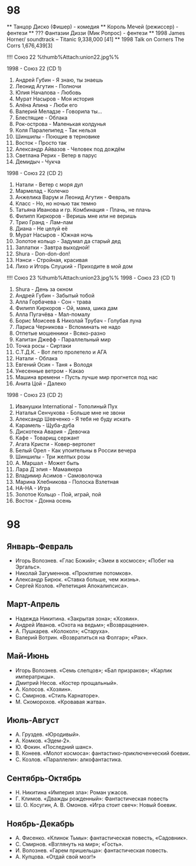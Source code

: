 #  98
** Танцор Диско (Фишер) - комедия
** Король Мечей (режиссер) - фентези
** ??? Фантазии Диззи (Мик Ропрос) - фентези
** 1998	James Horner/ soundtrack	–	Titanic	9,338,000	[41]
** 1998	Talk on Corners	The Corrs	1,676,439[3]

!!!! Союз 22
%thumb%Attach:union22.jpg%%

1998 - Союз 22 (CD 1)
01. Андрей Губин - Я знаю, ты знаешь
02. Леонид Агутин - Полночи
03. Юлия Началова - Любовь
04. Мурат Насыров - Моя история
05. Алёна Апина - Люби его
06. Валерий Меладзе - Говорила ты...
07. Блестящие - Облака
08. Рок-острова - Маленькая колдунья
09. Коля Паралепипед - Так нельзя
10. Шиншилы - Поющие в терновике
11. Восток - Просто так
12. Александр Айвазов - Человек под дождём
13. Светлана Рерих - Ветер в парус
14. Демидыч - Чукча

1998 - Союз 22 (CD 2)
01. Натали - Ветер с моря дул
02. Мармелад - Колечко
03. Анжелика Варум и Леонид Агутин - Февраль
04. Класс - Но, но ночью так темно
05. Татьяна Иванова и гр. Комбинация - Плачь, не плачь
06. Филипп Киркоров - Веришь мне или не веришь
07. Трио Гранд - Лам–лам
08. Диана - Не целуй её
09. Мурат Насыров - Южная ночь
10. Золотое кольцо - Задумал да старый дед
11. Заплатки - Завтра выходной!
12. Shura - Don-don-don!
13. Нэнси - Стройная, красивая
14. Лихо и Игорь Слуцкий - Приходите в мой дом

!!!! Союз 23
%thumb%Attach:union23.jpg%%
1998 - Союз 23 (CD 1)
01. Shura - День за окном
02. Андрей Губин - Забытый тобой
03. Алла Горбачева - Сон - трава
04. Филипп Киркоров - Ой, мама, шика дам
05. Алла Пугачёва - Мал-помалу
06. Борис Моисеев & Николай Трубач - Голубая луна
07. Лариса Черникова - Вспоминать не надо
08. Отпетые мошенники - Всяко-разно
09. Капитан Джефф - Параллельный мир
10. Точка росы - Сиртаки
11. С.Т.Д.К. - Вот лето пролетело и АГА
12. Натали - Облака
13. Евгений Осин - Таня + Володя
14. Унесенные ветром - Какао
15. Машина времени - Пусть лучше мир прoгнется под нас
16. Анита Цой - Далеко

1998 - Союз 23 (CD 2)
01. Иванушки International - Тополиный Пух
02. Наталья Сенчукова - Больше мне не звони
03. Александр Шевченко - Я тебя не буду искать
04. Карамель - Щуба-дуба
05. Дискотека Авария - Девочка
06. Кафе - Товарищ сержант
07. Агата Кристи - Ковер-вертолет
08. Белый Орел - Как упоительны в России вечера
09. Шиншилы - Три желтых розы
10. A. Маршал - Может быть
11. Лара Д`элия - Мамаякера
12. Владимир Асимов - Самоволочка
13. Марина Хлебникова - Полоска Взлетная
14. НА-НА - Игра
15. Золотое Кольцо - Пой, играй, пой
16. Восток - Донна осень

# 98
## Январь-Февраль	
*   Игорь Волознев. «Глас Божий»; «Змеи в космосе»; «Побег на Эргальс».
*   Николай Загуменнов. «Проклятие потомков».
*   Александр Бирюк. «Ставка больше, чем жизнь».
*   Сергей Козлов. «Репетиция Апокалипсиса».
	
## Март-Апрель	
*   Надежда Никитина. «Закрытая зона»; «Хозяин».
*   Андрей Иванов. «Охота на ведьм»; «Возвращение».
*   А. Пушкарев. «Колокол»; «Старуха».
*   Валерий Вотрин. «Возвратиться на Фолгар»; «Рак».

## Май-Июнь	
*   Игорь Волознев. «Семь слепцов»; «Бал призраков»; «Карлик императрицы».
*   Дмитрий Несов. «Костер прощальный».
*   А. Колосов. «Хозяин».
*   С. Смирнов. «Стиль Карнаторе».
*   М. Скоморохов. «Кровавая жатва».

## Июль-Август	
*   А. Груздев. «Юродивый».
*   А. Комков. «Эдем-2».
*   Ю. Фокин. «Последний шанс».
*   В. Конеев. «Молот космоса»: фантастико-приключенческий боевик.
*   С. Козлов. «Параллели»: алкофантастика.

## Сентябрь-Октябрь	
*   Н. Никитина «Империя зла»: Роман ужасов.
*   Г. Климов. «Дважды рожденный»: Фантастическая повесть
*   Ш. О. Косугин, А. В. Омонов. «Игра стоит свеч»: Новый боевик.

## Ноябрь-Декабрь	
*   А. Фисенко. «Клинок Тьмы»: фантастическая повесть, «Садовник».
*   С. Смирнов. «Взглянуть на мир»; «Гость».
*   И. Волознев. «Гарем пришельца»: фантастическая повесть.
*   А. Купцова. «Отдай свой мозг!»
